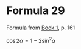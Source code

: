 # Formula 29

Formula from [Book 1](../../Buch1.md), p. 161

$\cos{2\alpha} = 1 - 2\sin^{2}{\alpha}$
